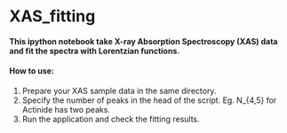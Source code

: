 # XAS_fitting

#### This ipython notebook take X-ray Absorption Spectroscopy (XAS) data and fit the spectra with Lorentzian functions.

#### How to use:
1. Prepare your XAS sample data in the same directory.
2. Specify the number of peaks in the head of the script. Eg. N_{4,5} for Actinide has two peaks.
3. Run the application and check the fitting results.
